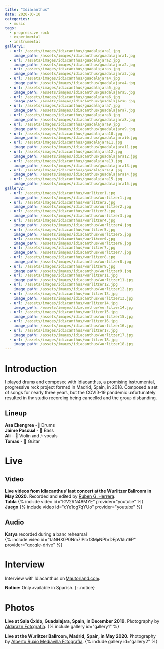 ```yaml
---
title: "Idiacanthus"
date: 2020-03-10
categories:
  - music
tags:
  - progressive rock
  - experimental
  - instrumental
gallery1:
  - url: /assets/images/idiacanthus/guadalajara1.jpg
    image_path: /assets/images/idiacanthus/guadalajara1.jpg
  - url: /assets/images/idiacanthus/guadalajara2.jpg
    image_path: /assets/images/idiacanthus/guadalajara2.jpg
  - url: /assets/images/idiacanthus/guadalajara3.jpg
    image_path: /assets/images/idiacanthus/guadalajara3.jpg
  - url: /assets/images/idiacanthus/guadalajara4.jpg
    image_path: /assets/images/idiacanthus/guadalajara4.jpg
  - url: /assets/images/idiacanthus/guadalajara5.jpg
    image_path: /assets/images/idiacanthus/guadalajara5.jpg
  - url: /assets/images/idiacanthus/guadalajara6.jpg
    image_path: /assets/images/idiacanthus/guadalajara6.jpg
  - url: /assets/images/idiacanthus/guadalajara7.jpg
    image_path: /assets/images/idiacanthus/guadalajara7.jpg
  - url: /assets/images/idiacanthus/guadalajara8.jpg
    image_path: /assets/images/idiacanthus/guadalajara8.jpg
  - url: /assets/images/idiacanthus/guadalajara9.jpg
    image_path: /assets/images/idiacanthus/guadalajara9.jpg
  - url: /assets/images/idiacanthus/guadalajara10.jpg
    image_path: /assets/images/idiacanthus/guadalajara10.jpg
  - url: /assets/images/idiacanthus/guadalajara11.jpg
    image_path: /assets/images/idiacanthus/guadalajara11.jpg
  - url: /assets/images/idiacanthus/guadalajara12.jpg
    image_path: /assets/images/idiacanthus/guadalajara12.jpg
  - url: /assets/images/idiacanthus/guadalajara13.jpg
    image_path: /assets/images/idiacanthus/guadalajara13.jpg
  - url: /assets/images/idiacanthus/guadalajara14.jpg
    image_path: /assets/images/idiacanthus/guadalajara14.jpg
  - url: /assets/images/idiacanthus/guadalajara15.jpg
    image_path: /assets/images/idiacanthus/guadalajara15.jpg
gallery2:
  - url: /assets/images/idiacanthus/wurlitzer1.jpg
    image_path: /assets/images/idiacanthus/wurlitzer1.jpg
  - url: /assets/images/idiacanthus/wurlitzer2.jpg
    image_path: /assets/images/idiacanthus/wurlitzer2.jpg
  - url: /assets/images/idiacanthus/wurlitzer3.jpg
    image_path: /assets/images/idiacanthus/wurlitzer3.jpg
  - url: /assets/images/idiacanthus/wurlitzer4.jpg
    image_path: /assets/images/idiacanthus/wurlitzer4.jpg
  - url: /assets/images/idiacanthus/wurlitzer5.jpg
    image_path: /assets/images/idiacanthus/wurlitzer5.jpg
  - url: /assets/images/idiacanthus/wurlitzer6.jpg
    image_path: /assets/images/idiacanthus/wurlitzer6.jpg
  - url: /assets/images/idiacanthus/wurlitzer7.jpg
    image_path: /assets/images/idiacanthus/wurlitzer7.jpg
  - url: /assets/images/idiacanthus/wurlitzer8.jpg
    image_path: /assets/images/idiacanthus/wurlitzer8.jpg
  - url: /assets/images/idiacanthus/wurlitzer9.jpg
    image_path: /assets/images/idiacanthus/wurlitzer9.jpg
  - url: /assets/images/idiacanthus/wurlitzer11.jpg
    image_path: /assets/images/idiacanthus/wurlitzer11.jpg
  - url: /assets/images/idiacanthus/wurlitzer12.jpg
    image_path: /assets/images/idiacanthus/wurlitzer12.jpg
  - url: /assets/images/idiacanthus/wurlitzer13.jpg
    image_path: /assets/images/idiacanthus/wurlitzer13.jpg
  - url: /assets/images/idiacanthus/wurlitzer14.jpg
    image_path: /assets/images/idiacanthus/wurlitzer14.jpg
  - url: /assets/images/idiacanthus/wurlitzer15.jpg
    image_path: /assets/images/idiacanthus/wurlitzer15.jpg
  - url: /assets/images/idiacanthus/wurlitzer16.jpg
    image_path: /assets/images/idiacanthus/wurlitzer16.jpg
  - url: /assets/images/idiacanthus/wurlitzer17.jpg
    image_path: /assets/images/idiacanthus/wurlitzer17.jpg
  - url: /assets/images/idiacanthus/wurlitzer18.jpg
    image_path: /assets/images/idiacanthus/wurlitzer18.jpg
---
```

# Introduction
I played drums and composed with Idiacanthus, a promising instrumental, progressive rock project formed in Madrid, Spain, in 2018. Composed a set of songs for nearly three years, but the COVID-19 pandemic unfortunately resulted in the studio recording being cancelled and the group disbanding.

## Lineup
**Asa Ekengren** -:drum: Drums  
**Jaime Pascual** - :guitar: Bass  
**Ali** - :violin: Violin and :notes: vocals  
**Tomas** - :guitar: Guitar  

# Live
## Video
**Live videos from Idiacanthus' last concert at the Wurlitzer Ballroom in May 2020.** Recorded and edited by [Ruben G. Herrera](https://www.instagram.com/rubengherrera/).  
**Tabla**
{% include video id="lGV2RN48MYE" provider="youtube" %}  
**Juego**
{% include video id="dYe1og7qYUo" provider="youtube" %}
## Audio
**Katya** recorded during a band rehearsal  
{% include video id="1aNHX0P0Nm7IPrxf3MpNPbrDEpVkIu16P" provider="google-drive" %}

# Interview
Interview with Idiacanthus on [Mautorland.com](https://www.mautorland.com/entrevistas/bandas-del-nooirax-sounds-fest-entrevista-con-idiacanthus/).  

**Notice:** Only available in Spanish.
{: .notice}

# Photos
**Live at Sala Óxido, Guadalajara, Spain, in December 2019.** Photography by [Aldarazn Fotografía](https://www.instagram.com/aldarazn/).
{% include gallery id="gallery1" %}  

**Live at the Wurlitzer Ballroom, Madrid, Spain, in May 2020.** Photography by [Alberto Rubio Mediavilla Fotografía](https://albertorubiofotografia.es).
{% include gallery id="gallery2" %}
